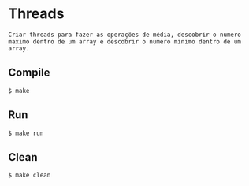 # Threads

```
Criar threads para fazer as operações de média, descobrir o numero maximo dentro de um array e descobrir o numero minimo dentro de um array.
```

## Compile

```
$ make
```

## Run

```
$ make run
```

## Clean

```
$ make clean
```

